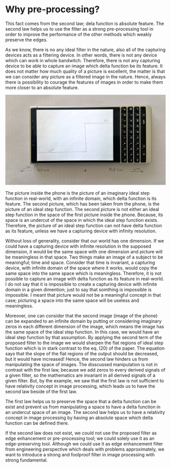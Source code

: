 # Why pre-processing?
This fact comes from the second law; dela function is absolute feature. The second law helps us to use the filter as a strong pre-processing tool in order to improve the performance of the other methods which weakly preserve the edges.

As we know, there is no any ideal filter in the nature, also all of the capturing devices acts as a filtering device. In other words, there is not any device which can work in whole bandwitch. Therefore, there is not any capturing device to be able to capture an image which delta function be its feature. It does not matter how much quality of a picture is excellent, the matter is that we can consider any picture as a filtered image in the nature. Hence, always there is possibility to courage the features of images in order to make them more closer to an absolute feature.

![1](https://github.com/onionhub/TIP/blob/Drafts/Pre-processing.jpg)

The picture inside the phone is the picture of an imaginary ideal step function in real-world, with an infinite domain, which delta function is its feature. The second picture, which has been taken from the phone, is the picture of an ideal step function. The second picture is not either an ideal step function in the space of the first picture inside the phone. Because, its space is an undercut of the space in which the ideal step function exists. Therefore, the picture of an ideal step function can not have delta function as its feature, unless we have a capturing device with infinity resolution.

Without loss of generality, consider that our world has one dimension. If we could have a capturing device with infinite resolution in the supposed dimension, it would be the same space with one dimension and picture will be meaningless in that space. Two things make an image of a subject to be meaningful; time and space. Consider that time is invariant, a capturing device, with infinite domain of the space where it works, would copy the same space into the same space which is meaningless. Therefore, it is not possible to capture an image with delta function as its feature in real-world. I do not say that it is impossible to create a capturing device with infinite domain in a given dimention; just to say that somthing is impossible is impossible. I meant that picture would not be a meaningful concept in that case; picturing a space into the same space will be useless and meaningless.

Moreover, one can consider that the second image (image of the phone) can be expanded to an infinite domain by putting or considering imaginary zeros in each different dimension of the image, which means the image has the same space of the ideal step function. In this case, we would have an ideal step function by that assumption. By applying the second term of the proposed filter to the image we would sharpen the flat regions of ideal step function which is in stark contrast to the eq. (20) of the paper. The equation says that the slope of the flat regions of the output should be decreased, but it would have increased! Hence, the second law hinders us from manipulating the space of images. The disscussed manipulation is not in contrast with the first law, because we add zeros to every derived signals of a given filter, so the mathematics are invariant in all derived signals of a given filter. But, by the example, we saw that the first law is not sufficient to have relativity concept in image processing, which leads us to have the second law beside of the first law.

The first law helps us to preserve the space that a delta function can be exist and prevent us from manipulating a space to have a delta function in an undercut space of an image. The second law helps us to have a relativity concept in image processing by having an absolute space which delta function can be defined there.

If the second law does not exist, we could not use the proposed filter as edge enhancement or pre-processing tool; we could solely use it as an edge-preserving tool. Although we could use it as edge enhancement filter from engineering perspective which deals with problems approximately, we want to introduce a strong and foolproof filter in image processing with strong fundamental.

